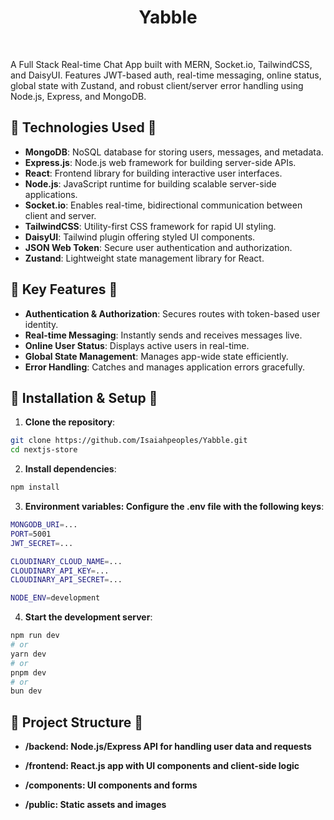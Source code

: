 <div align="center" id="toc">
<ul style="list-style: none">
<summary>
 <h1>Yabble</h1>
</summary>
</ul>
</div>

<br>

A Full Stack Real-time Chat App built with MERN, Socket.io, TailwindCSS, and DaisyUI. Features JWT-based auth, real-time messaging, online status, global state with Zustand, and robust client/server error handling using Node.js, Express, and MongoDB.


## 🚀 Technologies Used 🚀

- **MongoDB**: NoSQL database for storing users, messages, and metadata.
- **Express.js**: Node.js web framework for building server-side APIs.
- **React**: Frontend library for building interactive user interfaces.
- **Node.js**: JavaScript runtime for building scalable server-side applications.
- **Socket.io**: Enables real-time, bidirectional communication between client and server.
- **TailwindCSS**: Utility-first CSS framework for rapid UI styling.
- **DaisyUI**: Tailwind plugin offering styled UI components.
- **JSON Web Token**: Secure user authentication and authorization.
- **Zustand**: Lightweight state management library for React.

## 📑 Key Features 📑

- **Authentication & Authorization**: Secures routes with token-based user identity.
- **Real-time Messaging**: Instantly sends and receives messages live.
- **Online User Status**: Displays active users in real-time.
- **Global State Management**: Manages app-wide state efficiently.
- **Error Handling**: Catches and manages application errors gracefully.

## 🔧 Installation & Setup 🔧

1. **Clone the repository**:
```bash
git clone https://github.com/Isaiahpeoples/Yabble.git
cd nextjs-store
```

2. **Install dependencies**:
```bash
npm install
```

3. **Environment variables: Configure the .env file with the following keys**:
```bash
MONGODB_URI=...
PORT=5001
JWT_SECRET=...

CLOUDINARY_CLOUD_NAME=...
CLOUDINARY_API_KEY=...
CLOUDINARY_API_SECRET=...

NODE_ENV=development
```

4. **Start the development server**:
```bash
npm run dev
# or
yarn dev
# or
pnpm dev
# or
bun dev
```

## 📂 Project Structure 📂

- **/backend: Node.js/Express API for handling user data and requests**

- **/frontend: React.js app with UI components and client-side logic**

- **/components: UI components and forms**

- **/public: Static assets and images**